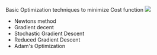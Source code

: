Basic Optimization techniques to minimize Cost function
![](https://github.com/DASHANANT/Deep-Learning-Basics-Python-files/blob/main/Optimizaiton/Constraint-set-lines-points-number-solutions.jpg)

- Newtons method
- Gradient decent 
- Stochastic Gradient Descent
- Reduced Gradient Descent 
- Adam's Optimization
